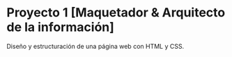 # Proyecto 1 [Maquetador & Arquitecto de la información]

Diseño y estructuración de una página web con HTML y CSS. 